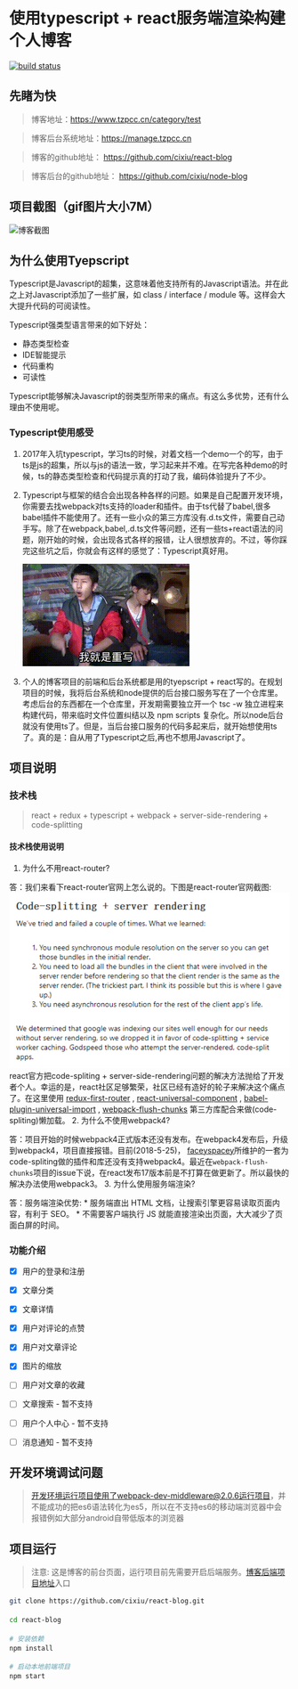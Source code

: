# 使用typescript + react服务端渲染构建个人博客
[![build status](https://travis-ci.org/cixiu/react-blog.svg?branch=master)](https://travis-ci.org/cixiu/react-blog)

## 先睹为快
> 博客地址：https://www.tzpcc.cn/category/test

> 博客后台系统地址：https://manage.tzpcc.cn

> 博客的github地址： https://github.com/cixiu/react-blog

> 博客后台的github地址： https://github.com/cixiu/node-blog

## 项目截图（gif图片大小7M）
![博客截图](https://github.com/cixiu/react-blog/blob/master/screenshots/all.gif)

## 为什么使用Tyepscript
Typescript是Javascript的超集，这意味着他支持所有的Javascript语法。并在此之上对Javascript添加了一些扩展，如 class / interface / module 等。这样会大大提升代码的可阅读性。

Typescript强类型语言带来的如下好处：
  * 静态类型检查
  * IDE智能提示
  * 代码重构
  * 可读性

Typescript能够解决Javascript的弱类型所带来的痛点。有这么多优势，还有什么理由不使用呢。

### Typescript使用感受
1. 2017年入坑typescript，学习ts的时候，对着文档一个demo一个的写，由于ts是js的超集，所以与js的语法一致，学习起来并不难。在写完各种demo的时候，ts的静态类型检查和代码提示真的打动了我，编码体验提升了不少。
2. Typescript与框架的结合会出现各种各样的问题。如果是自己配置开发环境，你需要去找webpack对ts支持的loader和插件。由于ts代替了babel,很多babel插件不能使用了。还有一些小众的第三方库没有.d.ts文件，需要自己动手写。除了在webpack,babel,.d.ts文件等问题，还有一些ts+react语法的问题，刚开始的时候，会出现各式各样的报错，让人很想放弃的。不过，等你踩完这些坑之后，你就会有这样的感觉了：Typescript真好用。

    ![typescript is so good](https://github.com/cixiu/react-blog/blob/master/screenshots/wangjingze.gif)
3. 个人的博客项目的前端和后台系统都是用的tyepscript + react写的。在规划项目的时候，我将后台系统和node提供的后台接口服务写在了一个仓库里。考虑后台的东西都在一个仓库里，开发期需要独立开一个 tsc -w 独立进程来构建代码，带来临时文件位置纠结以及 npm scripts 复杂化。所以node后台就没有使用ts了。但是，当后台接口服务的代码多起来后，就开始想使用ts了。真的是：自从用了Typescript之后,再也不想用Javascript了。

## 项目说明
### 技术栈
> react + redux + typescript + webpack + server-side-rendering + code-splitting

#### 技术栈使用说明
1. 为什么不用react-router?

答：我们来看下react-router官网上怎么说的。下图是react-router官网截图:
    ![react-router](https://github.com/cixiu/react-blog/raw/master/screenshots/react-router.png)
    react官方把code-spliting + server-side-rendering问题的解决方法抛给了开发者个人。幸运的是，react社区足够繁荣，社区已经有造好的轮子来解决这个痛点了。在这里使用 [redux-first-router](https://github.com/faceyspacey/redux-first-router) , [react-universal-component](https://github.com/faceyspacey/react-universal-component) , [babel-plugin-universal-import](https://github.com/faceyspacey/babel-plugin-universal-import) ,  [webpack-flush-chunks](https://github.com/faceyspacey/webpack-flush-chunks) 第三方库配合来做(code-spliting)懒加载。
2. 为什么不使用webpack4?

答：项目开始的时候webpack4正式版本还没有发布。在webpack4发布后，升级到webpack4，项目直接报错。目前(2018-5-25)， [faceyspacey](https://github.com/faceyspacey)所维护的一套为code-spliting做的插件和库还没有支持webpack4。最近在`webpack-flush-chunks`项目的issue下说，在react发布17版本前是不打算在做更新了。所以最快的解决办法使用webpack3。
3. 为什么使用服务端渲染?

答：服务端渲染优势:
      * 服务端直出 HTML 文档，让搜索引擎更容易读取页面内容，有利于 SEO。
      * 不需要客户端执行 JS 就能直接渲染出页面，大大减少了页面白屏的时间。

### 功能介绍
- [x] 用户的登录和注册
- [x] 文章分类
- [x] 文章详情
- [x] 用户对评论的点赞
- [x] 用户对文章评论
- [x] 图片的缩放
- [ ] 用户对文章的收藏
- [ ] 文章搜索 - 暂不支持
- [ ] 用户个人中心 - 暂不支持
- [ ] 消息通知 - 暂不支持


## 开发环境调试问题
> 开发环境运行项目使用了webpack-dev-middleware@2.0.6运行项目，并不能成功的把es6语法转化为es5，所以在不支持es6的移动端浏览器中会报错例如大部分android自带低版本的浏览器

## 项目运行
> 注意: 这是博客的前台页面，运行项目前先需要开启后端服务。[博客后端项目地址](https://github.com/cixiu/node-blog)入口
```sh
git clone https://github.com/cixiu/react-blog.git

cd react-blog

# 安装依赖
npm install

# 启动本地前端项目
npm start
```
